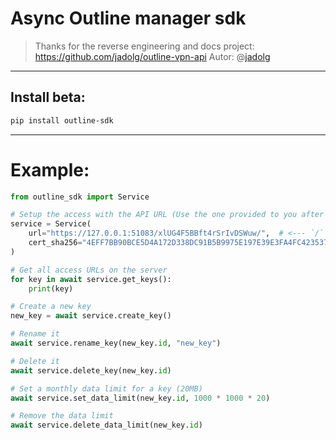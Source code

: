 # Async Outline manager sdk

> Thanks for the reverse engineering and docs project:
> https://github.com/jadolg/outline-vpn-api 
> Autor: @[jadolg](https://github.com/jadolg/)
----

## Install beta:

```bash
pip install outline-sdk
```

----
# Example:

```python
from outline_sdk import Service

# Setup the access with the API URL (Use the one provided to you after the server setup)
service = Service(
    url="https://127.0.0.1:51083/xlUG4F5BBft4rSrIvDSWuw/",  # <--- `/` is required 
    cert_sha256="4EFF7BB90BCE5D4A172D338DC91B5B9975E197E39E3FA4FC42353763C4E58765"
)

# Get all access URLs on the server
for key in await service.get_keys():
    print(key)

# Create a new key
new_key = await service.create_key()

# Rename it
await service.rename_key(new_key.id, "new_key")

# Delete it
await service.delete_key(new_key.id)

# Set a monthly data limit for a key (20MB)
await service.set_data_limit(new_key.id, 1000 * 1000 * 20)

# Remove the data limit
await service.delete_data_limit(new_key.id)
```

